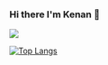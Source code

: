 ### Hi there I'm Kenan 👋

<img src="https://github-readme-stats.vercel.app/api?username=Kenan805&show_icons=true&theme=tokyonight"/>



[![Top Langs](https://github-readme-stats.vercel.app/api/top-langs/?username=Kenan805&layout=compact)](https://github.com/anuraghazra/github-readme-stats)
